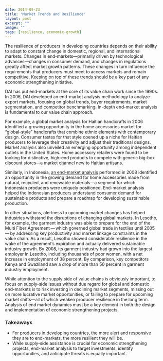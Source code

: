 ```yaml
---
date: 2014-09-23
title: "Market Trends and Resilience"
layout: post
excerpt: ""
image: ""
tags: [resilience, economic-growth]
---
```

<p>The resilience of producers in developing countries depends on their ability to adapt to constant change in domestic, regional, and international markets. Changes in end-markets—primarily driven by technological advances—changes in consumer demand, and changes in regulations greatly affect market growth patterns. These changes in turn influence the requirements that producers must meet to access markets and remain competitive. Keeping on top of these trends should be a key part of any economic strengthening initiative.</p><p>DAI has put end-markets at the core of its value chain work since the 1990s. In 2006, DAI developed an end-market analysis methodology to analyze export markets, focusing on global trends, buyer requirements, market segmentation, and competitor benchmarking. In-depth end-market analysis is fundamental to our value chain approach.</p><p>For example, a global market analysis for Haitian handicrafts in 2006 identified a growing opportunity in the home accessories market for “global-style” handicrafts that combine ethnic elements with contemporary design. Consumer tastes for that style opened up a niche for Haitian producers to leverage their creativity and adjust their traditional designs. Market analysis also unveiled an emerging opportunity among independent outlets in the United States. Home accessory retailers were found to be looking for distinctive, high-end products to compete with generic big-box discount stores—a market channel new to Haitian artisans.</p><p>Similarly, in Indonesia, <a href="http://dai.com/our-work/projects/indonesia%E2%80%94senada-indonesia-competitiveness-program">an end-market analysis</a> performed in 2008 identified an opportunity in the growing demand for home accessories made from natural, recycled, and renewable materials—a segment for which Indonesian producers were uniquely positioned. End-market analysis helped the Indonesian producers understand consumer demand for sustainable products and prepare a roadmap for developing sustainable production.</p><p>In other situations, alertness to upcoming market changes has helped industries withstand the disruptions of changing global markets. In Lesotho, for example, the garment industry was able to prepare for the end of the Multi Fiber Agreement — which governed global trade in textiles until 2005 — by addressing key productivity and market linkage constraints in the value chain. As a result, Lesotho showed considerable resilience in the wake of the agreement’s expiration and actually delivered sustainable industry growth. By 2008, its garment industry had grown into the largest employer in Lesotho, including thousands of poor women, with a net increase in employment of 38 percent. By comparison, key competitors Kenya and Swaziland saw a drop of more than 50 percent in garment industry employment.</p><p>While attention to the supply side of value chains is obviously important, to focus on supply-side issues without due regard for global and domestic end-markets is to risk investing in declining market segments, missing out on more lucrative market opportunities, or failing to prepare for upcoming market shifts—all of which weaken producer resilience in the long term. Analysis of end market dynamics must be a key element in both the design and implementation of economic strengthening projects.</p><h3 id="takeaways">Takeaways</h3><ul><li>For producers in developing countries, the more alert and responsive they are to end-markets, the more resilient they will be.</li><li>While supply-side assistance is crucial for economic strengthening projects, end-market analysis to target investments, identify opportunities, and anticipate threats is equally important.</li></ul>
  